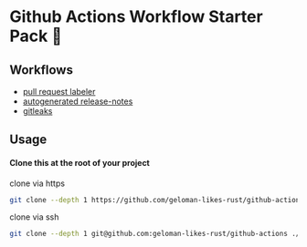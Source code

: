 # Github Actions Workflow Starter Pack 🚀

## Workflows
- [pull request labeler](worklows/labeler.yaml)
- [autogenerated release-notes](worklows/release.yaml)
- [gitleaks](workflows/gitleaks.yaml)

## Usage

#### Clone this at the root of your project

clone via https
```sh
git clone --depth 1 https://github.com/geloman-likes-rust/github-actions ./.github
```

clone via ssh
```sh
git clone --depth 1 git@github.com:geloman-likes-rust/github-actions ./.github
```
